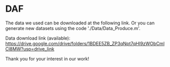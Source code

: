 # DAF
The data we used can be downloaded at the following link. Or you can generate new datasets using the code './Data/Data_Produce.m'.

Data download link (available): https://drive.google.com/drive/folders/1BDEE5ZB_ZP3qNpt7qHI9zWObCmlCl8MW?usp=drive_link

Thank you for your interest in our work!
